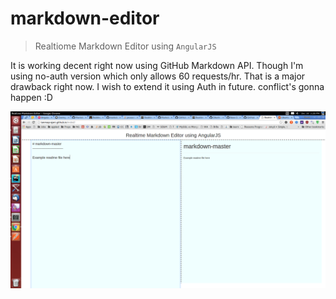 # markdown-editor

> Realtiome Markdown Editor using `AngularJS` 

It is working decent right now using GitHub Markdown API. Though I'm using no-auth version which only allows 60 requests/hr. That is a major drawback right now. I wish to extend it using Auth in future. conflict's gonna happen :D

![Screenshot](etc/screenshot.png?raw=true)
